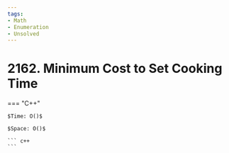 ```yaml
---
tags:
- Math
- Enumeration
- Unsolved
---
```



# 2162. Minimum Cost to Set Cooking Time

=== "C++"

    $Time: O()$

    $Space: O()$

    ``` c++
    ```